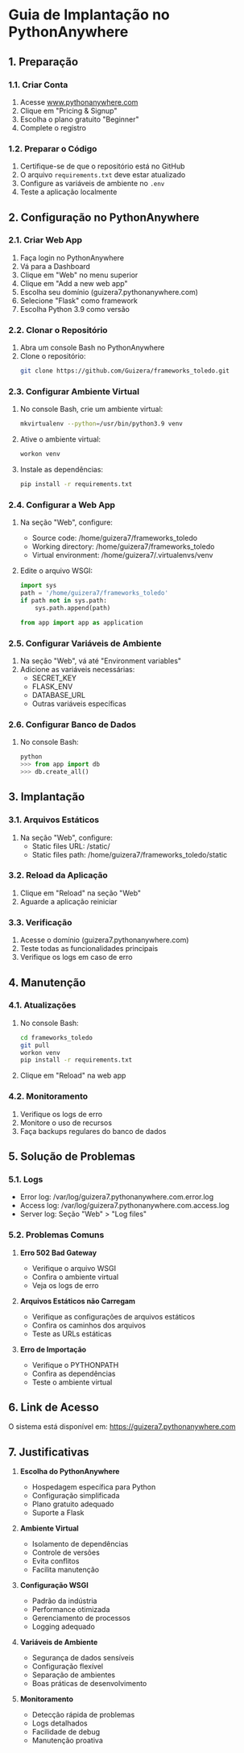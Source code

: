 # Guia de Implantação no PythonAnywhere

## 1. Preparação

### 1.1. Criar Conta
1. Acesse www.pythonanywhere.com
2. Clique em "Pricing & Signup"
3. Escolha o plano gratuito "Beginner"
4. Complete o registro

### 1.2. Preparar o Código
1. Certifique-se de que o repositório está no GitHub
2. O arquivo `requirements.txt` deve estar atualizado
3. Configure as variáveis de ambiente no `.env`
4. Teste a aplicação localmente

## 2. Configuração no PythonAnywhere

### 2.1. Criar Web App
1. Faça login no PythonAnywhere
2. Vá para a Dashboard
3. Clique em "Web" no menu superior
4. Clique em "Add a new web app"
5. Escolha seu domínio (guizera7.pythonanywhere.com)
6. Selecione "Flask" como framework
7. Escolha Python 3.9 como versão

### 2.2. Clonar o Repositório
1. Abra um console Bash no PythonAnywhere
2. Clone o repositório:
   ```bash
   git clone https://github.com/Guizera/frameworks_toledo.git
   ```

### 2.3. Configurar Ambiente Virtual
1. No console Bash, crie um ambiente virtual:
   ```bash
   mkvirtualenv --python=/usr/bin/python3.9 venv
   ```
2. Ative o ambiente virtual:
   ```bash
   workon venv
   ```
3. Instale as dependências:
   ```bash
   pip install -r requirements.txt
   ```

### 2.4. Configurar a Web App
1. Na seção "Web", configure:
   - Source code: /home/guizera7/frameworks_toledo
   - Working directory: /home/guizera7/frameworks_toledo
   - Virtual environment: /home/guizera7/.virtualenvs/venv

2. Edite o arquivo WSGI:
   ```python
   import sys
   path = '/home/guizera7/frameworks_toledo'
   if path not in sys.path:
       sys.path.append(path)

   from app import app as application
   ```

### 2.5. Configurar Variáveis de Ambiente
1. Na seção "Web", vá até "Environment variables"
2. Adicione as variáveis necessárias:
   - SECRET_KEY
   - FLASK_ENV
   - DATABASE_URL
   - Outras variáveis específicas

### 2.6. Configurar Banco de Dados
1. No console Bash:
   ```python
   python
   >>> from app import db
   >>> db.create_all()
   ```

## 3. Implantação

### 3.1. Arquivos Estáticos
1. Na seção "Web", configure:
   - Static files URL: /static/
   - Static files path: /home/guizera7/frameworks_toledo/static

### 3.2. Reload da Aplicação
1. Clique em "Reload" na seção "Web"
2. Aguarde a aplicação reiniciar

### 3.3. Verificação
1. Acesse o domínio (guizera7.pythonanywhere.com)
2. Teste todas as funcionalidades principais
3. Verifique os logs em caso de erro

## 4. Manutenção

### 4.1. Atualizações
1. No console Bash:
   ```bash
   cd frameworks_toledo
   git pull
   workon venv
   pip install -r requirements.txt
   ```
2. Clique em "Reload" na web app

### 4.2. Monitoramento
1. Verifique os logs de erro
2. Monitore o uso de recursos
3. Faça backups regulares do banco de dados

## 5. Solução de Problemas

### 5.1. Logs
- Error log: /var/log/guizera7.pythonanywhere.com.error.log
- Access log: /var/log/guizera7.pythonanywhere.com.access.log
- Server log: Seção "Web" > "Log files"

### 5.2. Problemas Comuns
1. **Erro 502 Bad Gateway**
   - Verifique o arquivo WSGI
   - Confira o ambiente virtual
   - Veja os logs de erro

2. **Arquivos Estáticos não Carregam**
   - Verifique as configurações de arquivos estáticos
   - Confira os caminhos dos arquivos
   - Teste as URLs estáticas

3. **Erro de Importação**
   - Verifique o PYTHONPATH
   - Confira as dependências
   - Teste o ambiente virtual

## 6. Link de Acesso

O sistema está disponível em:
https://guizera7.pythonanywhere.com

## 7. Justificativas

1. **Escolha do PythonAnywhere**
   - Hospedagem específica para Python
   - Configuração simplificada
   - Plano gratuito adequado
   - Suporte a Flask

2. **Ambiente Virtual**
   - Isolamento de dependências
   - Controle de versões
   - Evita conflitos
   - Facilita manutenção

3. **Configuração WSGI**
   - Padrão da indústria
   - Performance otimizada
   - Gerenciamento de processos
   - Logging adequado

4. **Variáveis de Ambiente**
   - Segurança de dados sensíveis
   - Configuração flexível
   - Separação de ambientes
   - Boas práticas de desenvolvimento

5. **Monitoramento**
   - Detecção rápida de problemas
   - Logs detalhados
   - Facilidade de debug
   - Manutenção proativa
